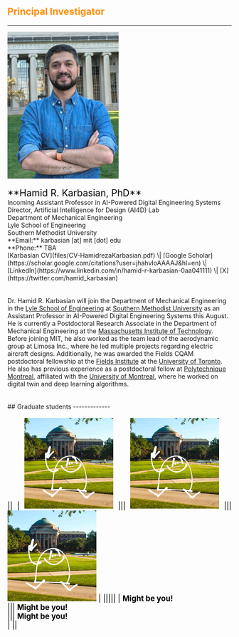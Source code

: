 <style>H1{color:Blue;}</style>
<style>H2{color:DarkOrange;}</style>
<style>H3{color:DarkOrange;}</style>
<style>p{color:Black;text-align: justify; font-size: 17px;}</style>


## Principal Investigator
-------------
<img src="/img/hamid.jpg" alt="drawing" width="250"/>
<br>
<br>
<span style="color:black; font-size:1.5em">**Hamid R. Karbasian, PhD**</span><br> Incoming Assistant Professor in AI-Powered Digital Engineering Systems <br> Director, Artificial Intelligence for Design (AI4D) Lab <br> Department of Mechanical Engineering <br> Lyle School of Engineering <br> Southern Methodist University <br> **Email:** karbasian [at] mit [dot] edu <br> **Phone:** TBA <br>
[Karbasian CV](files/CV-HamidrezaKarbasian.pdf) \| [Google Scholar](https://scholar.google.com/citations?user=jhahvIoAAAAJ&hl=en) \| [LinkedIn](https://www.linkedin.com/in/hamid-r-karbasian-0aa041111) \| [X](https://twitter.com/hamid_karbasian) 
<br>
<br>
<br>
Dr. Hamid R. Karbasian will join the Department of Mechanical Engineering in the <a href="https://www.smu.edu/lyle">Lyle School of Engineering</a> at <a href="https://www.smu.edu/">Southern Methodist University</a> as an Assistant Professor in AI-Powered Digital Engineering Systems this August. He is currently a Postdoctoral Research Associate in the Department of Mechanical Engineering at the <a href="https://www.mit.edu/">Massachusetts Institute of Technology</a>. Before joining MIT, he also worked as the team lead of the aerodynamic group at Limosa Inc., where he led multiple projects regarding electric aircraft designs. Additionally, he was awarded the Fields CQAM postdoctoral fellowship at the <a href="http://www.fields.utoronto.ca/">Fields Institute</a> at the <a href="https://www.utoronto.ca/">University of Toronto</a>. He also has previous experience as a postdoctoral fellow at <a href="https://www.polymtl.ca/">Polytechnique Montreal</a>, affiliated with the <a href="https://www.umontreal.ca/en/">University of Montreal</a>, where he worked on digital twin and deep learning algorithms.
<br>
<br>
<br>
## Graduate students
-------------

||
| <img src="/img/ishi.jpg" alt="drawing" width="200"/>  ||| <img src="/img/ishi.jpg" alt="drawing" width="200"/> ||| <img src="/img/ishi.jpg" alt="drawing" width="200"/> |
|||||
| **Might be you!** <br> []() ||| **Might be you!** <br> []() ||| **Might be you!** <br> []() |
||



